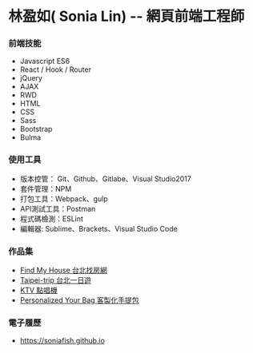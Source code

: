 # 林盈如( Sonia Lin) -- 網頁前端工程師

### 前端技能
* Javascript ES6
* React / Hook / Router
* jQuery
* AJAX
* RWD
* HTML
* CSS
* Sass
* Bootstrap
* Bulma

### 使用工具
* 版本控管： Git、Github、Gitlabe、Visual Studio2017
* 套件管理：NPM
* 打包工具：Webpack、gulp
* API測試工具：Postman
* 程式碼檢測：ESLint
* 編輯器: Sublime、Brackets、Visual Studio Code

### 作品集
* [Find My House 台北找房網](https://fmh-react-app.web.app)
* [Taipei-trip 台北一日遊](https://taipei-trip.online/)
* [KTV 點唱機](https://www.ezbooking.com.tw/ktv/index.html)  
* [Personalized Your Bag 客製化手提包](https://soniafish.github.io/BAG/moreImg.html) 
  
### 電子履歷
* <https://soniafish.github.io>
  
